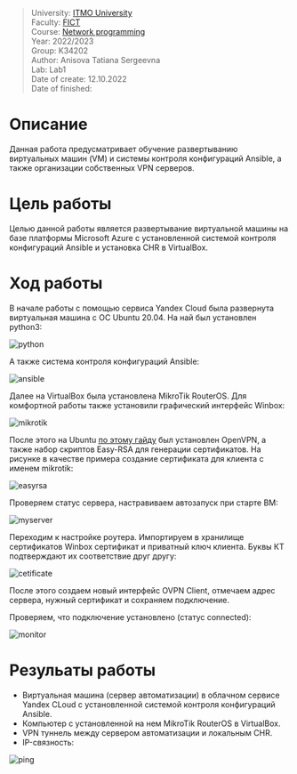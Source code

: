 > University: [ITMO University](https://itmo.ru/ru/)<br/>
> Faculty: [FICT](https://fict.itmo.ru)<br/>
> Course: [Network programming](https://github.com/itmo-ict-faculty/network-programming)<br/>
> Year: 2022/2023<br/>
> Group: K34202<br/>
> Author: Anisova Tatiana Sergeevna<br/>
> Lab: Lab1<br/>
> Date of create: 12.10.2022<br/>
> Date of finished: <br/>

# Описание
Данная работа предусматривает обучение развертыванию виртуальных машин (VM) и системы контроля конфигураций Ansible, а также организации собственных VPN серверов.

# Цель работы
Целью данной работы является развертывание виртуальной машины на базе платформы Microsoft Azure с установленной системой контроля конфигураций Ansible и установка CHR в VirtualBox.

# Ход работы
В начале работы с помощью сервиса Yandex Cloud была развернута виртуальная машина с ОС Ubuntu 20.04. На най был установлен python3:

![python](https://user-images.githubusercontent.com/58114563/198675738-a7dcdf57-2164-4a01-a89f-2cf7a8bd75d0.png)

А также система контроля конфигураций Ansible:  

![ansible](https://user-images.githubusercontent.com/58114563/198675914-ceaef3b4-b50a-45fa-8b2c-eefa5ea31842.png)

Далее на VirtualBox была установлена MikroTik RouterOS. Для комфортной работы также установили графический интерфейс Winbox: 

![mikrotik](https://user-images.githubusercontent.com/58114563/198676629-14b746fb-a6e0-45ff-a718-d3bf0b7f4d44.png)

После этого на Ubuntu [по этому гайду](https://www.xeim.ru/2020/06/openvpn-linux-c-mikrotik.html) был установлен OpenVPN, а также набор скриптов Easy-RSA для генерации сертификатов. На рисунке в качестве примера создание сертификата для клиента с именем mikrotik:

![easyrsa](https://user-images.githubusercontent.com/58114563/198678329-3c8780f9-0218-4d0a-b11e-dbf9559aa7f0.png)

Проверяем статус сервера, настравиваем автозапуск при старте ВМ:  

![myserver](https://user-images.githubusercontent.com/58114563/198678656-1e0aed9f-6d7f-4cd8-acc1-92c722ccd682.png)

Переходим к настройке роутера. Импортируем в хранилище сертификатов Winbox сертификат и приватный ключ клиента. Буквы КТ подтверждают их соответствие друг другу:  

![cetificate](https://user-images.githubusercontent.com/58114563/198679052-481320e8-2d55-4b1d-b03e-a8be0d52fbb2.png)

После этого создаем новый интерфейс OVPN Client, отмечаем адрес сервера, нужный сертификат и сохраняем подключение. 

Проверяем, что подключение установлено (статус connected):  

![monitor](https://user-images.githubusercontent.com/58114563/198679640-aa9e45df-db67-4bd5-ba73-f1edf6d2b4c3.png)

# Резульаты работы
+ Виртуальная машина (сервер автоматизации) в облачном сервисе Yandex CLoud с установленной системой контроля конфигураций Ansible.
+ Компьютер с установленной на нем MikroTik RouterOS в VirtualBox.
+ VPN туннель между сервером автоматизации и локальным CHR.
+ IP-связность:  

![ping](https://user-images.githubusercontent.com/58114563/198681265-e7c60a1c-c5ae-45b0-9235-3f0958ad0310.png)

